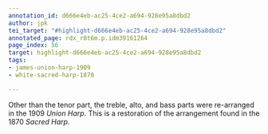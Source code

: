 ```yaml
---
annotation_id: d666e4eb-ac25-4ce2-a694-928e95a8dbd2
author: jpk
tei_target: "#highlight-d666e4eb-ac25-4ce2-a694-928e95a8dbd2"
annotated_page: rdx_r8t6m.p.idm39161264
page_index: 56
target: highlight-d666e4eb-ac25-4ce2-a694-928e95a8dbd2
tags:
- james-union-harp-1909
- white-sacred-harp-1870

---
```

Other than the tenor part, the treble, alto, and bass parts were re-arranged in the 1909 *Union Harp*.  This is a restoration of the arrangement found in the 1870 *Sacred Harp*.